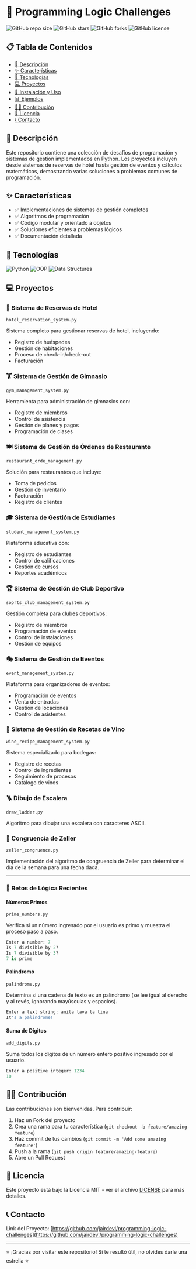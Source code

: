 # 🧠 Programming Logic Challenges

![GitHub repo size](https://img.shields.io/github/repo-size/jairdevl/programming-logic-challenges)
![GitHub stars](https://img.shields.io/github/stars/jairdevl/programming-logic-challenges?style=social)
![GitHub forks](https://img.shields.io/github/forks/jairdevl/programming-logic-challenges?style=social)
![GitHub license](https://img.shields.io/github/license/jairdevl/programming-logic-challenges)

## 📋 Tabla de Contenidos

- [📝 Descripción](#descripción)
- [✨ Características](#características)
- [🔧 Tecnologías](#tecnologías)
- [💻 Proyectos](#proyectos)
- [🚀 Instalación y Uso](#instalación-y-uso)
- [📊 Ejemplos](#ejemplos)
- [👨‍💻 Contribución](#contribución)
- [📄 Licencia](#licencia)
- [📞 Contacto](#contacto)

## 📝 Descripción

Este repositorio contiene una colección de desafíos de programación y sistemas de gestión implementados en Python. Los proyectos incluyen desde sistemas de reservas de hotel hasta gestión de eventos y cálculos matemáticos, demostrando varias soluciones a problemas comunes de programación.

## ✨ Características

- ✅ Implementaciones de sistemas de gestión completos
- ✅ Algoritmos de programación
- ✅ Código modular y orientado a objetos
- ✅ Soluciones eficientes a problemas lógicos
- ✅ Documentación detallada

## 🔧 Tecnologías

![Python](https://img.shields.io/badge/Python-3776AB?style=for-the-badge&logo=python&logoColor=white)
![OOP](https://img.shields.io/badge/OOP-FF6F00?style=for-the-badge&logo=python&logoColor=white)
![Data Structures](https://img.shields.io/badge/Data_Structures-4EA94B?style=for-the-badge&logo=python&logoColor=white)

## 💻 Proyectos

### 🏨 Sistema de Reservas de Hotel
`hotel_reservation_system.py`

Sistema completo para gestionar reservas de hotel, incluyendo:
- Registro de huéspedes
- Gestión de habitaciones
- Proceso de check-in/check-out
- Facturación

### 🏋️ Sistema de Gestión de Gimnasio
`gym_management_system.py`

Herramienta para administración de gimnasios con:
- Registro de miembros
- Control de asistencia
- Gestión de planes y pagos
- Programación de clases

### 🍽️ Sistema de Gestión de Órdenes de Restaurante
`restaurant_orde_management.py`

Solución para restaurantes que incluye:
- Toma de pedidos
- Gestión de inventario
- Facturación
- Registro de clientes

### 🎓 Sistema de Gestión de Estudiantes
`student_management_system.py`

Plataforma educativa con:
- Registro de estudiantes
- Control de calificaciones
- Gestión de cursos
- Reportes académicos

### 🏆 Sistema de Gestión de Club Deportivo
`soprts_club_management_system.py`

Gestión completa para clubes deportivos:
- Registro de miembros
- Programación de eventos
- Control de instalaciones
- Gestión de equipos

### 🎭 Sistema de Gestión de Eventos
`event_management_system.py`

Plataforma para organizadores de eventos:
- Programación de eventos
- Venta de entradas
- Gestión de locaciones
- Control de asistentes

### 🍷 Sistema de Gestión de Recetas de Vino
`wine_recipe_management_system.py`

Sistema especializado para bodegas:
- Registro de recetas
- Control de ingredientes
- Seguimiento de procesos
- Catálogo de vinos

### 🪜 Dibujo de Escalera
`draw_ladder.py`

Algoritmo para dibujar una escalera con caracteres ASCII.

### 📅 Congruencia de Zeller
`zeller_congruence.py`

Implementación del algoritmo de congruencia de Zeller para determinar el día de la semana para una fecha dada.

---

### 🧩 Retos de Lógica Recientes

#### Números Primos
`prime_numbers.py`

Verifica si un número ingresado por el usuario es primo y muestra el proceso paso a paso.

```python
Enter a number: 7
Is 7 divisible by 2?
Is 7 divisible by 3?
7 is prime
```

#### Palíndromo
`palindrome.py`

Determina si una cadena de texto es un palíndromo (se lee igual al derecho y al revés, ignorando mayúsculas y espacios).

```python
Enter a text string: anita lava la tina
It's a palindrome!
```

#### Suma de Dígitos
`add_digits.py`

Suma todos los dígitos de un número entero positivo ingresado por el usuario.

```python
Enter a positive integer: 1234
10
```


## 👨‍💻 Contribución

Las contribuciones son bienvenidas. Para contribuir:

1. Haz un Fork del proyecto
2. Crea una rama para tu característica (`git checkout -b feature/amazing-feature`)
3. Haz commit de tus cambios (`git commit -m 'Add some amazing feature'`)
4. Push a la rama (`git push origin feature/amazing-feature`)
5. Abre un Pull Request

## 📄 Licencia

Este proyecto está bajo la Licencia MIT - ver el archivo [LICENSE](LICENSE) para más detalles.

## 📞 Contacto

Link del Proyecto: [https://github.com/jairdevl/programming-logic-challenges](https://github.com/jairdevl/programming-logic-challenges)

---

⭐️ ¡Gracias por visitar este repositorio! Si te resultó útil, no olvides darle una estrella ⭐️
